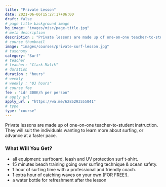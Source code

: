```yaml
---
title: "Private Lesson"
date: 2021-06-06T15:27:17+06:00
draft: false
# page title background image
bg_image: "images/misc/page-title.jpg"
# meta description
description : "Private lessons are made up of one-on-one teacher-to-student instruction. They will suit the individuals wanting to learn more about surfing, or advance at a faster paced."
# course thumbnail
image: "images/courses/private-surf-lesson.jpg"
# taxonomy
category: "Surf"
# teacher
# teacher: "Clark Malik"
# duration
duration : "hours"
# weekly
# weekly : "03 hours"
# course fee
fee : "idr 300K/h per person"
# apply url
apply_url : "https://wa.me/6285293555041"
# type
type: "course"
---
```



Private lessons are made up of one-on-one teacher-to-student instruction. They will suit the individuals wanting to learn more about surfing, or advance at a faster pace.


### What Will You Get?



* all equipment: surfboard, leash and UV protection surf t-shirt.
* 15 minutes beach training going over surfing technique & ocean safety.
* 1 hour of surfing time with a professional and friendly coach.
* 1 extra hour of catching waves on your own (FOR FREE!).
* a water bottle for refreshment after the lesson